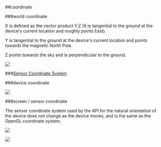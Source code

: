##coordinate 

###world coordinate 

X is defined as the vector product Y.Z (It is tangential to the ground at the device's current location and roughly points East).

Y is tangential to the ground at the device's current location and points towards the magnetic North Pole.

Z points towards the sky and is perpendicular to the ground.

![](http://developer.android.com/images/axis_globe.png)

###[Sensor Coordinate System](http://developer.android.com/guide/topics/sensors/sensors_overview.html#sensors-coords)



###device coordinate

![](http://developer.android.com/images/axis_device.png)


###screen / sensor coordinate

The sensor coordinate system used by the API for the natural orientation of the device does not change as the device moves, and is the same as the OpenGL coordinate system.


![](http://4.bp.blogspot.com/-U3qaOUbRnls/Uzc9zPcPN2I/AAAAAAAAAU4/nzMr6luhpos/s400/figureA.png)

![](http://1.bp.blogspot.com/-VzDbsjPgcdc/Uzc9RHJEAHI/AAAAAAAAAJc/V2IBmzhXNXY/s1600/FigureB.png)